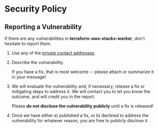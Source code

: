 # Security Policy

## Reporting a Vulnerability

If there are any vulnerabilities in **terraform-aws-stackx-worker**, don't hesitate to _report them_.

1. Use any of the [private contact addresses](https://github.com/ventx/terraform-aws-stackx-worker#support).
2. Describe the vulnerability.

   If you have a fix, that is most welcome -- please attach or summarize it in your message!

3. We will evaluate the vulnerability and, if necessary, release a fix or mitigating steps to address it. We will contact you to let you know the outcome, and will credit you in the report.

   Please **do not disclose the vulnerability publicly** until a fix is released!

4. Once we have either a) published a fix, or b) declined to address the vulnerability for whatever reason, you are free to publicly disclose it.
